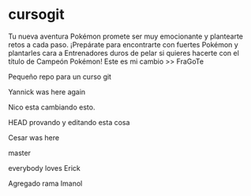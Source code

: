 cursogit
========

Tu nueva aventura Pokémon promete ser muy emocionante y plantearte retos a cada paso. ¡Prepárate para encontrarte con fuertes Pokémon y plantarles cara a Entrenadores duros de pelar si quieres hacerte con el título de Campeón Pokémon!
Este es mi cambio >> FraGoTe

Pequeño repo para un curso git

Yannick was here again

Nico esta cambiando esto.

HEAD
provando y editando esta cosa



Cesar was here


master

everybody loves Erick

Agregado rama Imanol
